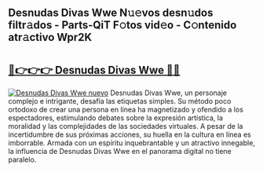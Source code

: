## Desnudas Divas Wwe N𝚞𝚎vos desn𝚞dos filtr𝚊dos - Parts-QiT F𝚘tos vid𝚎o - C𝚘ntenido atr𝚊ctivo Wpr2K

# <h2><a href="http://mb0ef0.tromn.icu/?c=Desnudas+Divas+Wwe">🔗👉👉👉 Desnudas Divas Wwe 🔗🔗</a></h2>

[![Desnudas Divas Wwe nuevo](https://i.imgur.com/pEAQMta.gif)](http://mb0ef0.tromn.icu/?c=Desnudas+Divas+Wwe)
Desnudas Divas Wwe, un personaje complejo e intrigante, desafía las etiquetas simples. Su método poco ortodoxo de crear una persona en línea ha magnetizado y ofendido a los espectadores, estimulando debates sobre la expresión artística, la moralidad y las complejidades de las sociedades virtuales. A pesar de la incertidumbre de sus próximas acciones, su huella en la cultura en línea es imborrable. Armada con un espíritu inquebrantable y un atractivo innegable, la influencia de Desnudas Divas Wwe en el panorama digital no tiene paralelo.
